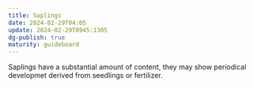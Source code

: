 ```yaml
---
title: Saplings
date: 2024-02-29T04:05
update: 2024-02-29T0945:1305
dg-publish: true
maturity: guideboard
---
```

Saplings have a substantial amount of content, they may show periodical developmet derived from seedlings or fertilizer.
